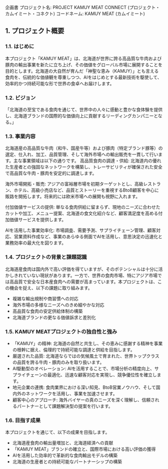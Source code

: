 企画書
プロジェクト名: PROJECT KAMUY MEAT CONNECT (プロジェクト・カムイミート・コネクト)
コードネーム: KAMUY MEAT (カムイミート)

## 1. プロジェクト概要

### 1.1. はじめに
本プロジェクト「KAMUY MEAT」は、北海道が世界に誇る高品質な牛肉および豚肉の輸出事業を新たに立ち上げ、その価値をグローバル市場に展開することを目的とします。北海道の大自然が育んだ「神聖な恵み（KAMUY）」とも言える食肉を、伝統的な価値観を尊重しつつ、AIをはじめとする最新技術を駆使して、効率的かつ持続可能な形で世界の食卓へお届けします。

### 1.2. ビジョン
「北海道の至宝である食肉を通じて、世界中の人々に感動と豊かな食体験を提供し、北海道ブランドの国際的な価値向上に貢献するリーディングカンパニーとなる。」

### 1.3. 事業内容
北海道産の高品質な牛肉（和牛、国産牛等）および豚肉（特定ブランド豚等）の選定、仕入れ、加工、品質管理、そして海外市場への輸出販売を一貫して行います。主な事業領域は以下の通りです。
高品質食肉の調達・供給: 北海道内の優れた生産者との強固なネットワークを構築し、トレーサビリティが確保された安全で高品質な牛肉・豚肉を安定的に調達します。

海外市場開拓・販売: アジアの富裕層市場を初期ターゲットとし、高級レストラン、ホテル、高級小売店など、品質とストーリーを重視するBtoB顧客を中心に販路を開拓します。将来的には欧米市場への展開も視野に入れます。

付加価値サービスの提供: 単なる食肉供給に留まらず、現地のニーズに合わせたカットや加工、メニュー提案、北海道の食文化紹介など、顧客満足度を高める付加価値サービスを提供します。

AIを活用した事業効率化: 市場調査、需要予測、サプライチェーン管理、顧客対応、営業資料作成など、事業のあらゆる側面でAIを活用し、意思決定の迅速化と業務効率の最大化を図ります。

### 1.4. プロジェクトの背景と課題認識
北海道産食肉は国内外で高い評価を得ていますが、そのポテンシャルは十分に活かしきれていない現状があります。一方で、世界の食肉市場、特にアジア市場では高品質で安全な日本産食肉への需要が高まっています。本プロジェクトは、この機会を捉え、以下の課題に取り組みます。
- 複雑な輸出規制や商習慣への対応
- 海外市場の多様なニーズへのきめ細やかな対応
- 高品質な食肉の安定供給体制の構築
- 北海道ブランドの更なる価値訴求と差別化

### 1.5. KAMUY MEATプロジェクトの独自性と強み
- 「KAMUY」の精神: 北海道の自然と共生し、その恵みに感謝する精神を事業の根幹に据え、倫理的で持続可能な調達と供給を目指します。 
- 厳選された品質: 北海道ならではの気候風土で育まれた、世界トップクラスの品質を誇る牛肉・豚肉のみを取り扱います。
- AI駆動型のオペレーション: AIを活用することで、市場分析の精度向上、サプライチェーンの最適化、迅速な顧客対応を実現し、競争優位性を確立します。
- 地元企業の連携: 食肉業界における深い知見、BtoB営業ノウハウ、そして国内外のネットワークを活用し、事業を加速させます。
- 顧客中心のアプローチ: 海外バイヤーの真のニーズを深く理解し、信頼されるパートナーとして課題解決型の提案を行います。

### 1.6. 目指す成果
本プロジェクトを通じて、以下の成果を目指します。
- 北海道産食肉の輸出量増加と、北海道経済への貢献
- 「KAMUY MEAT」ブランドの確立と、国際市場における高い評価の獲得
- AIを活用した効率的で革新的な食肉輸出モデルの構築
- 北海道の生産者との持続可能なパートナーシップの構築